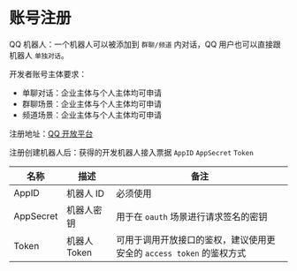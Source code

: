 # 账号注册

QQ 机器人：一个机器人可以被添加到 `群聊/频道` 内对话，QQ 用户也可以直接跟机器人 `单独对话`。

开发者账号主体要求：
- 单聊对话：企业主体与个人主体均可申请
- 群聊场景：企业主体与个人主体均可申请
- 频道场景：企业主体与个人主体均可申请


注册地址：[QQ 开放平台](https://q.qq.com/#/) 

注册创建机器人后：获得的开发机器人接入票据 `AppID` `AppSecret` `Token`

| 名称 | 描述 | 备注 |
| --- | --- | --- |
| AppID | 机器人 ID | 必须使用 |
| AppSecret | 机器人密钥 | 用于在 `oauth` 场景进行请求签名的密钥 |
| Token | 机器人 Token | 可用于调用开放接口的鉴权，建议使用更安全的 `access token` 的鉴权方式 |
